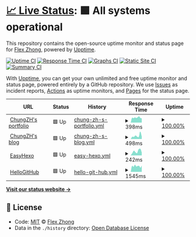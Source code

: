 # [📈 Live Status](https://ChungZH.github.io/upptime): <!--live status--> **🟩 All systems operational**

This repository contains the open-source uptime monitor and status page for [Flex Zhong](https://chungzh.cn/), powered by [Upptime](https://github.com/upptime/upptime).

[![Uptime CI](https://github.com/koj-co/upptime/workflows/Uptime%20CI/badge.svg)](https://github.com/koj-co/upptime/actions?query=workflow%3A%22Uptime+CI%22)
[![Response Time CI](https://github.com/koj-co/upptime/workflows/Response%20Time%20CI/badge.svg)](https://github.com/koj-co/upptime/actions?query=workflow%3A%22Response+Time+CI%22)
[![Graphs CI](https://github.com/koj-co/upptime/workflows/Graphs%20CI/badge.svg)](https://github.com/koj-co/upptime/actions?query=workflow%3A%22Graphs+CI%22)
[![Static Site CI](https://github.com/koj-co/upptime/workflows/Static%20Site%20CI/badge.svg)](https://github.com/koj-co/upptime/actions?query=workflow%3A%22Static+Site+CI%22)
[![Summary CI](https://github.com/koj-co/upptime/workflows/Summary%20CI/badge.svg)](https://github.com/koj-co/upptime/actions?query=workflow%3A%22Summary+CI%22)

With [Upptime](https://upptime.js.org), you can get your own unlimited and free uptime monitor and status page, powered entirely by a GitHub repository. We use [Issues](https://github.com/ChungZH/upptime/issues) as incident reports, [Actions](https://github.com/ChungZH/upptime/actions) as uptime monitors, and [Pages](https://ChungZH.github.io/upptime) for the status page.

<!--start: status pages-->
<!-- This summary is generated by Upptime (https://github.com/upptime/upptime) -->
<!-- Do not edit this manually, your changes will be overwritten -->
<!-- prettier-ignore -->
| URL | Status | History | Response Time | Uptime |
| --- | ------ | ------- | ------------- | ------ |
| <img alt="" src="https://favicons.githubusercontent.com/chungzh.cn" height="13"> [ChungZH's portfolio](https://chungzh.cn) | 🟩 Up | [chung-zh-s-portfolio.yml](https://github.com/ChungZH/upptime/commits/HEAD/history/chung-zh-s-portfolio.yml) | <details><summary><img alt="Response time graph" src="./graphs/chung-zh-s-portfolio/response-time-week.png" height="20"> 398ms</summary><br><a href="https://status.chungzh.cn/history/chung-zh-s-portfolio"><img alt="Response time 503" src="https://img.shields.io/endpoint?url=https%3A%2F%2Fraw.githubusercontent.com%2FChungZH%2Fupptime%2FHEAD%2Fapi%2Fchung-zh-s-portfolio%2Fresponse-time.json"></a><br><a href="https://status.chungzh.cn/history/chung-zh-s-portfolio"><img alt="24-hour response time 344" src="https://img.shields.io/endpoint?url=https%3A%2F%2Fraw.githubusercontent.com%2FChungZH%2Fupptime%2FHEAD%2Fapi%2Fchung-zh-s-portfolio%2Fresponse-time-day.json"></a><br><a href="https://status.chungzh.cn/history/chung-zh-s-portfolio"><img alt="7-day response time 398" src="https://img.shields.io/endpoint?url=https%3A%2F%2Fraw.githubusercontent.com%2FChungZH%2Fupptime%2FHEAD%2Fapi%2Fchung-zh-s-portfolio%2Fresponse-time-week.json"></a><br><a href="https://status.chungzh.cn/history/chung-zh-s-portfolio"><img alt="30-day response time 442" src="https://img.shields.io/endpoint?url=https%3A%2F%2Fraw.githubusercontent.com%2FChungZH%2Fupptime%2FHEAD%2Fapi%2Fchung-zh-s-portfolio%2Fresponse-time-month.json"></a><br><a href="https://status.chungzh.cn/history/chung-zh-s-portfolio"><img alt="1-year response time 503" src="https://img.shields.io/endpoint?url=https%3A%2F%2Fraw.githubusercontent.com%2FChungZH%2Fupptime%2FHEAD%2Fapi%2Fchung-zh-s-portfolio%2Fresponse-time-year.json"></a></details> | <details><summary><a href="https://status.chungzh.cn/history/chung-zh-s-portfolio">100.00%</a></summary><a href="https://status.chungzh.cn/history/chung-zh-s-portfolio"><img alt="All-time uptime 100.00%" src="https://img.shields.io/endpoint?url=https%3A%2F%2Fraw.githubusercontent.com%2FChungZH%2Fupptime%2FHEAD%2Fapi%2Fchung-zh-s-portfolio%2Fuptime.json"></a><br><a href="https://status.chungzh.cn/history/chung-zh-s-portfolio"><img alt="24-hour uptime 100.00%" src="https://img.shields.io/endpoint?url=https%3A%2F%2Fraw.githubusercontent.com%2FChungZH%2Fupptime%2FHEAD%2Fapi%2Fchung-zh-s-portfolio%2Fuptime-day.json"></a><br><a href="https://status.chungzh.cn/history/chung-zh-s-portfolio"><img alt="7-day uptime 100.00%" src="https://img.shields.io/endpoint?url=https%3A%2F%2Fraw.githubusercontent.com%2FChungZH%2Fupptime%2FHEAD%2Fapi%2Fchung-zh-s-portfolio%2Fuptime-week.json"></a><br><a href="https://status.chungzh.cn/history/chung-zh-s-portfolio"><img alt="30-day uptime 100.00%" src="https://img.shields.io/endpoint?url=https%3A%2F%2Fraw.githubusercontent.com%2FChungZH%2Fupptime%2FHEAD%2Fapi%2Fchung-zh-s-portfolio%2Fuptime-month.json"></a><br><a href="https://status.chungzh.cn/history/chung-zh-s-portfolio"><img alt="1-year uptime 100.00%" src="https://img.shields.io/endpoint?url=https%3A%2F%2Fraw.githubusercontent.com%2FChungZH%2Fupptime%2FHEAD%2Fapi%2Fchung-zh-s-portfolio%2Fuptime-year.json"></a></details>
| <img alt="" src="https://favicons.githubusercontent.com/blog.chungzh.cn" height="13"> [ChungZH's blog](https://blog.chungzh.cn) | 🟩 Up | [chung-zh-s-blog.yml](https://github.com/ChungZH/upptime/commits/HEAD/history/chung-zh-s-blog.yml) | <details><summary><img alt="Response time graph" src="./graphs/chung-zh-s-blog/response-time-week.png" height="20"> 498ms</summary><br><a href="https://status.chungzh.cn/history/chung-zh-s-blog"><img alt="Response time 456" src="https://img.shields.io/endpoint?url=https%3A%2F%2Fraw.githubusercontent.com%2FChungZH%2Fupptime%2FHEAD%2Fapi%2Fchung-zh-s-blog%2Fresponse-time.json"></a><br><a href="https://status.chungzh.cn/history/chung-zh-s-blog"><img alt="24-hour response time 375" src="https://img.shields.io/endpoint?url=https%3A%2F%2Fraw.githubusercontent.com%2FChungZH%2Fupptime%2FHEAD%2Fapi%2Fchung-zh-s-blog%2Fresponse-time-day.json"></a><br><a href="https://status.chungzh.cn/history/chung-zh-s-blog"><img alt="7-day response time 498" src="https://img.shields.io/endpoint?url=https%3A%2F%2Fraw.githubusercontent.com%2FChungZH%2Fupptime%2FHEAD%2Fapi%2Fchung-zh-s-blog%2Fresponse-time-week.json"></a><br><a href="https://status.chungzh.cn/history/chung-zh-s-blog"><img alt="30-day response time 416" src="https://img.shields.io/endpoint?url=https%3A%2F%2Fraw.githubusercontent.com%2FChungZH%2Fupptime%2FHEAD%2Fapi%2Fchung-zh-s-blog%2Fresponse-time-month.json"></a><br><a href="https://status.chungzh.cn/history/chung-zh-s-blog"><img alt="1-year response time 456" src="https://img.shields.io/endpoint?url=https%3A%2F%2Fraw.githubusercontent.com%2FChungZH%2Fupptime%2FHEAD%2Fapi%2Fchung-zh-s-blog%2Fresponse-time-year.json"></a></details> | <details><summary><a href="https://status.chungzh.cn/history/chung-zh-s-blog">100.00%</a></summary><a href="https://status.chungzh.cn/history/chung-zh-s-blog"><img alt="All-time uptime 100.00%" src="https://img.shields.io/endpoint?url=https%3A%2F%2Fraw.githubusercontent.com%2FChungZH%2Fupptime%2FHEAD%2Fapi%2Fchung-zh-s-blog%2Fuptime.json"></a><br><a href="https://status.chungzh.cn/history/chung-zh-s-blog"><img alt="24-hour uptime 100.00%" src="https://img.shields.io/endpoint?url=https%3A%2F%2Fraw.githubusercontent.com%2FChungZH%2Fupptime%2FHEAD%2Fapi%2Fchung-zh-s-blog%2Fuptime-day.json"></a><br><a href="https://status.chungzh.cn/history/chung-zh-s-blog"><img alt="7-day uptime 100.00%" src="https://img.shields.io/endpoint?url=https%3A%2F%2Fraw.githubusercontent.com%2FChungZH%2Fupptime%2FHEAD%2Fapi%2Fchung-zh-s-blog%2Fuptime-week.json"></a><br><a href="https://status.chungzh.cn/history/chung-zh-s-blog"><img alt="30-day uptime 100.00%" src="https://img.shields.io/endpoint?url=https%3A%2F%2Fraw.githubusercontent.com%2FChungZH%2Fupptime%2FHEAD%2Fapi%2Fchung-zh-s-blog%2Fuptime-month.json"></a><br><a href="https://status.chungzh.cn/history/chung-zh-s-blog"><img alt="1-year uptime 100.00%" src="https://img.shields.io/endpoint?url=https%3A%2F%2Fraw.githubusercontent.com%2FChungZH%2Fupptime%2FHEAD%2Fapi%2Fchung-zh-s-blog%2Fuptime-year.json"></a></details>
| <img alt="" src="https://favicons.githubusercontent.com/easyhexo.com" height="13"> [EasyHexo](https://easyhexo.com) | 🟩 Up | [easy-hexo.yml](https://github.com/ChungZH/upptime/commits/HEAD/history/easy-hexo.yml) | <details><summary><img alt="Response time graph" src="./graphs/easy-hexo/response-time-week.png" height="20"> 242ms</summary><br><a href="https://status.chungzh.cn/history/easy-hexo"><img alt="Response time 201" src="https://img.shields.io/endpoint?url=https%3A%2F%2Fraw.githubusercontent.com%2FChungZH%2Fupptime%2FHEAD%2Fapi%2Feasy-hexo%2Fresponse-time.json"></a><br><a href="https://status.chungzh.cn/history/easy-hexo"><img alt="24-hour response time 167" src="https://img.shields.io/endpoint?url=https%3A%2F%2Fraw.githubusercontent.com%2FChungZH%2Fupptime%2FHEAD%2Fapi%2Feasy-hexo%2Fresponse-time-day.json"></a><br><a href="https://status.chungzh.cn/history/easy-hexo"><img alt="7-day response time 242" src="https://img.shields.io/endpoint?url=https%3A%2F%2Fraw.githubusercontent.com%2FChungZH%2Fupptime%2FHEAD%2Fapi%2Feasy-hexo%2Fresponse-time-week.json"></a><br><a href="https://status.chungzh.cn/history/easy-hexo"><img alt="30-day response time 195" src="https://img.shields.io/endpoint?url=https%3A%2F%2Fraw.githubusercontent.com%2FChungZH%2Fupptime%2FHEAD%2Fapi%2Feasy-hexo%2Fresponse-time-month.json"></a><br><a href="https://status.chungzh.cn/history/easy-hexo"><img alt="1-year response time 201" src="https://img.shields.io/endpoint?url=https%3A%2F%2Fraw.githubusercontent.com%2FChungZH%2Fupptime%2FHEAD%2Fapi%2Feasy-hexo%2Fresponse-time-year.json"></a></details> | <details><summary><a href="https://status.chungzh.cn/history/easy-hexo">100.00%</a></summary><a href="https://status.chungzh.cn/history/easy-hexo"><img alt="All-time uptime 100.00%" src="https://img.shields.io/endpoint?url=https%3A%2F%2Fraw.githubusercontent.com%2FChungZH%2Fupptime%2FHEAD%2Fapi%2Feasy-hexo%2Fuptime.json"></a><br><a href="https://status.chungzh.cn/history/easy-hexo"><img alt="24-hour uptime 100.00%" src="https://img.shields.io/endpoint?url=https%3A%2F%2Fraw.githubusercontent.com%2FChungZH%2Fupptime%2FHEAD%2Fapi%2Feasy-hexo%2Fuptime-day.json"></a><br><a href="https://status.chungzh.cn/history/easy-hexo"><img alt="7-day uptime 100.00%" src="https://img.shields.io/endpoint?url=https%3A%2F%2Fraw.githubusercontent.com%2FChungZH%2Fupptime%2FHEAD%2Fapi%2Feasy-hexo%2Fuptime-week.json"></a><br><a href="https://status.chungzh.cn/history/easy-hexo"><img alt="30-day uptime 100.00%" src="https://img.shields.io/endpoint?url=https%3A%2F%2Fraw.githubusercontent.com%2FChungZH%2Fupptime%2FHEAD%2Fapi%2Feasy-hexo%2Fuptime-month.json"></a><br><a href="https://status.chungzh.cn/history/easy-hexo"><img alt="1-year uptime 100.00%" src="https://img.shields.io/endpoint?url=https%3A%2F%2Fraw.githubusercontent.com%2FChungZH%2Fupptime%2FHEAD%2Fapi%2Feasy-hexo%2Fuptime-year.json"></a></details>
| <img alt="" src="https://favicons.githubusercontent.com/hellogithub.com" height="13"> [HelloGitHub](https://hellogithub.com/) | 🟩 Up | [hello-git-hub.yml](https://github.com/ChungZH/upptime/commits/HEAD/history/hello-git-hub.yml) | <details><summary><img alt="Response time graph" src="./graphs/hello-git-hub/response-time-week.png" height="20"> 1545ms</summary><br><a href="https://status.chungzh.cn/history/hello-git-hub"><img alt="Response time 1559" src="https://img.shields.io/endpoint?url=https%3A%2F%2Fraw.githubusercontent.com%2FChungZH%2Fupptime%2FHEAD%2Fapi%2Fhello-git-hub%2Fresponse-time.json"></a><br><a href="https://status.chungzh.cn/history/hello-git-hub"><img alt="24-hour response time 1684" src="https://img.shields.io/endpoint?url=https%3A%2F%2Fraw.githubusercontent.com%2FChungZH%2Fupptime%2FHEAD%2Fapi%2Fhello-git-hub%2Fresponse-time-day.json"></a><br><a href="https://status.chungzh.cn/history/hello-git-hub"><img alt="7-day response time 1545" src="https://img.shields.io/endpoint?url=https%3A%2F%2Fraw.githubusercontent.com%2FChungZH%2Fupptime%2FHEAD%2Fapi%2Fhello-git-hub%2Fresponse-time-week.json"></a><br><a href="https://status.chungzh.cn/history/hello-git-hub"><img alt="30-day response time 1550" src="https://img.shields.io/endpoint?url=https%3A%2F%2Fraw.githubusercontent.com%2FChungZH%2Fupptime%2FHEAD%2Fapi%2Fhello-git-hub%2Fresponse-time-month.json"></a><br><a href="https://status.chungzh.cn/history/hello-git-hub"><img alt="1-year response time 1559" src="https://img.shields.io/endpoint?url=https%3A%2F%2Fraw.githubusercontent.com%2FChungZH%2Fupptime%2FHEAD%2Fapi%2Fhello-git-hub%2Fresponse-time-year.json"></a></details> | <details><summary><a href="https://status.chungzh.cn/history/hello-git-hub">100.00%</a></summary><a href="https://status.chungzh.cn/history/hello-git-hub"><img alt="All-time uptime 100.00%" src="https://img.shields.io/endpoint?url=https%3A%2F%2Fraw.githubusercontent.com%2FChungZH%2Fupptime%2FHEAD%2Fapi%2Fhello-git-hub%2Fuptime.json"></a><br><a href="https://status.chungzh.cn/history/hello-git-hub"><img alt="24-hour uptime 100.00%" src="https://img.shields.io/endpoint?url=https%3A%2F%2Fraw.githubusercontent.com%2FChungZH%2Fupptime%2FHEAD%2Fapi%2Fhello-git-hub%2Fuptime-day.json"></a><br><a href="https://status.chungzh.cn/history/hello-git-hub"><img alt="7-day uptime 100.00%" src="https://img.shields.io/endpoint?url=https%3A%2F%2Fraw.githubusercontent.com%2FChungZH%2Fupptime%2FHEAD%2Fapi%2Fhello-git-hub%2Fuptime-week.json"></a><br><a href="https://status.chungzh.cn/history/hello-git-hub"><img alt="30-day uptime 100.00%" src="https://img.shields.io/endpoint?url=https%3A%2F%2Fraw.githubusercontent.com%2FChungZH%2Fupptime%2FHEAD%2Fapi%2Fhello-git-hub%2Fuptime-month.json"></a><br><a href="https://status.chungzh.cn/history/hello-git-hub"><img alt="1-year uptime 100.00%" src="https://img.shields.io/endpoint?url=https%3A%2F%2Fraw.githubusercontent.com%2FChungZH%2Fupptime%2FHEAD%2Fapi%2Fhello-git-hub%2Fuptime-year.json"></a></details>

<!--end: status pages-->

[**Visit our status website →**](https://ChungZH.github.io/upptime)

## 📄 License

- Code: [MIT](./LICENSE) © [Flex Zhong](https://chungzh.cn/)
- Data in the `./history` directory: [Open Database License](https://opendatacommons.org/licenses/odbl/1-0/)
